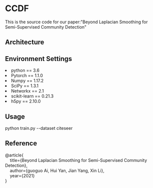 # CCDF
This is the source code for our paper:"Beyond Laplacian Smoothing for Semi-Supervised Community Detection"
<h2>Architecture</h2>

<h2>Environment Settings</h2>

<li>python == 3.6</li>
<li>Pytorch == 1.1.0</li>
<li>Numpy == 1.17.2</li>
<li>SciPy == 1.3.1</li>
<li>Networkx == 2.1</li>
<li>scikit-learn == 0.21.3</li>
<li>h5py == 2.10.0</li>

<h2>Usage</h2>
python train.py --dataset citeseer

<h2>Reference</h2>
<div >
@article{</br>
  &nbsp &nbsp   title={Beyond Laplacian Smoothing for Semi-Supervised Community Detection},</br>
  &nbsp &nbsp   author={guoguo Ai, Hui Yan, Jian Yang, Xin Li},</br>
  &nbsp &nbsp   year={2021}</br>
}
</div>


